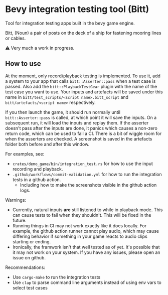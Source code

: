 # Bevy integration testing tool (Bitt)

Tool for integration testing apps built in the bevy game engine.

Bitt, (Noun) a pair of posts on the deck of a ship for fastening mooring lines or cables.

⚠️ Very much a work in progress.

## How to use

At the moment, only record/playback testing is implemented. To use it, add a system to your app that calls
`bitt::Asserter::pass` when a test case is passed. Also add the `bitt::PlaybackTestGear` plugin with the
name of the test case you want to use. Your inputs and artefacts will be saved under this name in
`bitt/test_scripts/<script name>.bitt_script` and `bitt/artefacts/<script name>` respectively.

If you then launch the game, it should run normally until `bitt::Asserter::pass` is called, at which point
it will save the inputs. On a subsequent run, it will load the inputs and replay them. If the asserter doesn't
pass after the inputs are done, it panics which causes a non-zero return code, which can be used to fail a CI.
There is a bit of wiggle room for when the asserters are checked. A screenshot is saved in the artefacts folder
both before and after this window.

For examples, see:

- `crates/demo_game/bin/integration_test.rs` for how to use the input recording and playback.
- `.github/workflows/commit-validation.yml` for how to run the integration tests in a github action.
    - Including how to make the screenshots visible in the github action logs.

Warnings:

- Currently, natural inputs **are** still listened to while in playback mode. This can cause tests to fail when
  they shouldn't. This will be fixed in the future.
- Running things in CI may not work exactly like it does locally. For example, the github action runner cannot play
  audio, which may cause differing behavior if something in your game reacts to audio clips starting or ending.
- Ironically, the framwork isn't that well tested as of yet. It's possible that it may not work on your system.
  If you have any issues, please open an issue on github.

Recommendations:

- Use `cargo-make` to run the integration tests
- Use `clap` to parse command line arguments instead of using env vars to select test cases
